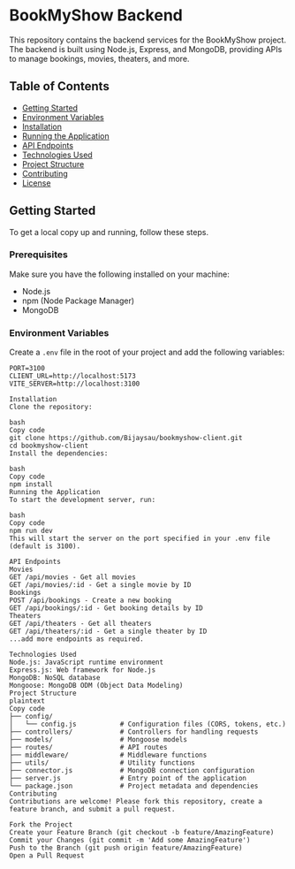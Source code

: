 # BookMyShow Backend

This repository contains the backend services for the BookMyShow project. The backend is built using Node.js, Express, and MongoDB, providing APIs to manage bookings, movies, theaters, and more.

## Table of Contents

- [Getting Started](#getting-started)
- [Environment Variables](#environment-variables)
- [Installation](#installation)
- [Running the Application](#running-the-application)
- [API Endpoints](#api-endpoints)
- [Technologies Used](#technologies-used)
- [Project Structure](#project-structure)
- [Contributing](#contributing)
- [License](#license)

## Getting Started

To get a local copy up and running, follow these steps.

### Prerequisites

Make sure you have the following installed on your machine:

- Node.js
- npm (Node Package Manager)
- MongoDB

### Environment Variables

Create a `.env` file in the root of your project and add the following variables:

```plaintext
PORT=3100
CLIENT_URL=http://localhost:5173
VITE_SERVER=http://localhost:3100

Installation
Clone the repository:

bash
Copy code
git clone https://github.com/Bijaysau/bookmyshow-client.git
cd bookmyshow-client
Install the dependencies:

bash
Copy code
npm install
Running the Application
To start the development server, run:

bash
Copy code
npm run dev
This will start the server on the port specified in your .env file (default is 3100).

API Endpoints
Movies
GET /api/movies - Get all movies
GET /api/movies/:id - Get a single movie by ID
Bookings
POST /api/bookings - Create a new booking
GET /api/bookings/:id - Get booking details by ID
Theaters
GET /api/theaters - Get all theaters
GET /api/theaters/:id - Get a single theater by ID
...add more endpoints as required.

Technologies Used
Node.js: JavaScript runtime environment
Express.js: Web framework for Node.js
MongoDB: NoSQL database
Mongoose: MongoDB ODM (Object Data Modeling)
Project Structure
plaintext
Copy code
├── config/
│   └── config.js           # Configuration files (CORS, tokens, etc.)
├── controllers/            # Controllers for handling requests
├── models/                 # Mongoose models
├── routes/                 # API routes
├── middleware/             # Middleware functions
├── utils/                  # Utility functions
├── connector.js            # MongoDB connection configuration
├── server.js               # Entry point of the application
└── package.json            # Project metadata and dependencies
Contributing
Contributions are welcome! Please fork this repository, create a feature branch, and submit a pull request.

Fork the Project
Create your Feature Branch (git checkout -b feature/AmazingFeature)
Commit your Changes (git commit -m 'Add some AmazingFeature')
Push to the Branch (git push origin feature/AmazingFeature)
Open a Pull Request

